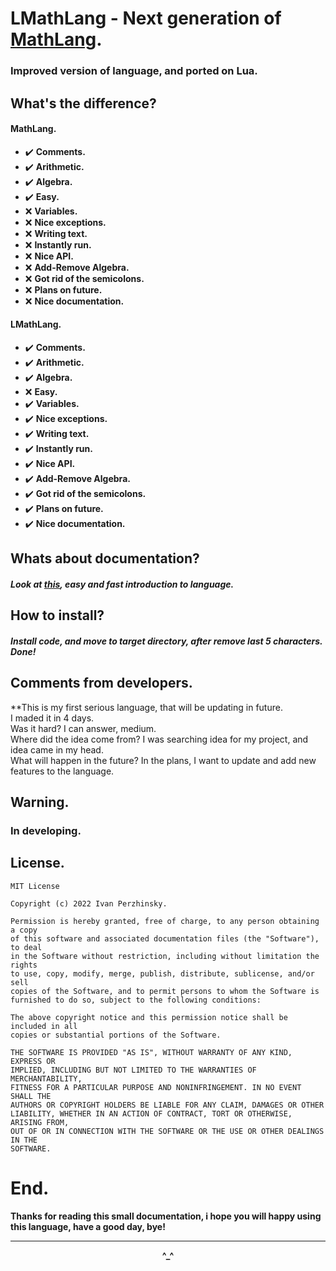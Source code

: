 # LMathLang - Next generation of <a href="https://github.com/xzripper/MathLang/">MathLang</a>.
### Improved version of language, and ported on Lua.

## What's the difference?
#### MathLang.
 - ✔️ **Comments.**
 - ✔️ **Arithmetic.**
 - ✔️ **Algebra.**
 - ✔️ **Easy.**
 - ❌ **Variables.**
 - ❌ **Nice exceptions.**
 - ❌ **Writing text.**
 - ❌ **Instantly run.**
 - ❌ **Nice API.**
 - ❌ **Add-Remove Algebra.**
 - ❌ **Got rid of the semicolons.**
 - ❌ **Plans on future.**
 - ❌ **Nice documentation.**

#### LMathLang.
 - ✔️ **Comments.**
 - ✔️ **Arithmetic.**
 - ✔️ **Algebra.**
 - ❌ **Easy.**
 - ✔️ **Variables.**
 - ✔️ **Nice exceptions.**
 - ✔️ **Writing text.**
 - ✔️ **Instantly run.**
 - ✔️ **Nice API.**
 - ✔️ **Add-Remove Algebra.**
 - ✔️ **Got rid of the semicolons.**
 - ✔️ **Plans on future.**
 - ✔️ **Nice documentation.**

## Whats about documentation?
##### Look at <a href="https://github.com/xzripper/LMathLang/blob/main/LMathLang/docs/MathLang.md">this</a>, easy and fast introduction to language.

## How to install?
##### Install code, and move to target directory, after remove last 5 characters. Done!

## Comments from developers.
**This is my first serious language, that will be updating in future.<br>
I maded it in 4 days.<br>
Was it hard? I can answer, medium.<br>
Where did the idea come from? I was searching idea for my project, and idea came in my head.<br>
What will happen in the future? In the plans, I want to update and add new features to the language.

## Warning.
### In developing.

## License.
```
MIT License

Copyright (c) 2022 Ivan Perzhinsky.

Permission is hereby granted, free of charge, to any person obtaining a copy
of this software and associated documentation files (the "Software"), to deal
in the Software without restriction, including without limitation the rights
to use, copy, modify, merge, publish, distribute, sublicense, and/or sell
copies of the Software, and to permit persons to whom the Software is
furnished to do so, subject to the following conditions:

The above copyright notice and this permission notice shall be included in all
copies or substantial portions of the Software.

THE SOFTWARE IS PROVIDED "AS IS", WITHOUT WARRANTY OF ANY KIND, EXPRESS OR
IMPLIED, INCLUDING BUT NOT LIMITED TO THE WARRANTIES OF MERCHANTABILITY,
FITNESS FOR A PARTICULAR PURPOSE AND NONINFRINGEMENT. IN NO EVENT SHALL THE
AUTHORS OR COPYRIGHT HOLDERS BE LIABLE FOR ANY CLAIM, DAMAGES OR OTHER
LIABILITY, WHETHER IN AN ACTION OF CONTRACT, TORT OR OTHERWISE, ARISING FROM,
OUT OF OR IN CONNECTION WITH THE SOFTWARE OR THE USE OR OTHER DEALINGS IN THE
SOFTWARE.
```

# End.
**Thanks for reading this small documentation, i hope you will happy using this language, have a good day, bye!**
<br><hr>**<p align="center">^_^</p>**<br>
